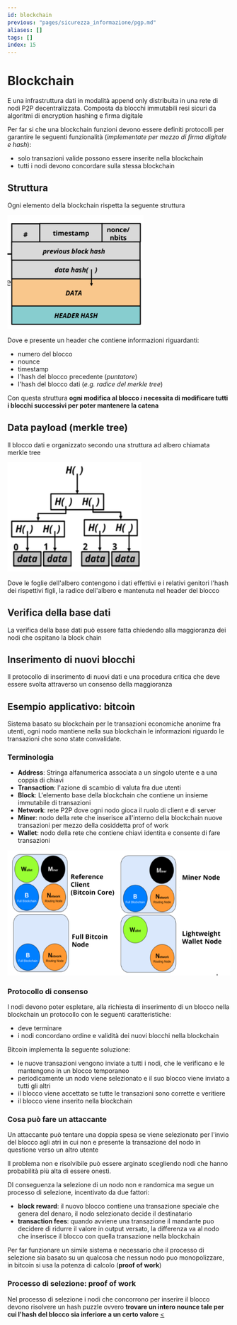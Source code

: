 ```yaml
---
id: blockchain
previous: "pages/sicurezza_informazione/pgp.md"
aliases: []
tags: []
index: 15
---
```


# Blockchain

E una infrastruttura dati in modalità append only distribuita in una rete di nodi P2P decentralizzata.
Composta da blocchi immutabili resi sicuri da algoritmi di encryption hashing e firma digitale

Per far si che una blockchain funzioni devono essere definiti protocolli per garantire le seguenti funzionalità (*implementate per mezzo di firma digitale e hash*):

- solo transazioni valide possono essere inserite nella blockchain
- tutti i nodi devono concordare sulla stessa blockchain

## Struttura

Ogni elemento della blockchain rispetta la seguente struttura

![](assets/sicurezza_informazione/Pasted%20image%2020240709122716.png)

Dove e presente un header che contiene informazioni riguardanti:

- numero del blocco
- nounce
- timestamp
- l'hash del blocco precedente (*puntatore*)
- l'hash del blocco dati (*e.g. radice del merkle tree*)

Con questa struttura **ogni modifica al blocco $i$ necessita di modificare tutti i blocchi successivi per poter mantenere la catena**

## Data payload (merkle tree)

Il blocco dati e organizzato secondo una struttura ad albero chiamata merkle tree

![](assets/sicurezza_informazione/Pasted%20image%2020240709123120.png)

Dove le foglie dell'albero contengono i dati effettivi e i relativi genitori l'hash dei rispettivi figli, la radice dell'albero e mantenuta nel header del blocco

## Verifica della base dati

La verifica della base dati può essere fatta chiedendo alla maggioranza dei nodi che ospitano la block chain

## Inserimento di nuovi blocchi

Il protocollo di inserimento di nuovi dati e una procedura critica che deve essere svolta attraverso un consenso della maggioranza

## Esempio applicativo: bitcoin

Sistema basato su blockchain per le transazioni economiche anonime fra utenti, ogni nodo mantiene nella sua blockchain le informazioni riguardo le transazioni che sono state convalidate.

### Terminologia

- **Address**: Stringa alfanumerica associata a un singolo utente e a una coppia di chiavi
- **Transaction**: l'azione di scambio di valuta fra due utenti
- **Block**: L'elemento base della blockchain che contiene un insieme immutabile di transazioni
- **Network**: rete P2P dove ogni nodo gioca il ruolo di client e di server
- **Miner**: nodo della rete che inserisce all'interno della blockchain nuove transazioni per mezzo della cosiddetta prof of work
- **Wallet**: nodo della rete che contiene chiavi identita e consente di fare transazioni

![](assets/sicurezza_informazione/Pasted%20image%2020240709153830.png)

### Protocollo di consenso

I nodi devono poter espletare, alla richiesta di inserimento di un blocco nella blockchain un protocollo con le seguenti caratteristiche:

- deve terminare
- i nodi concordano ordine e validità dei nuovi blocchi nella blockchain

Bitcoin implementa la seguente soluzione:

-  le nuove transazioni vengono inviate a tutti i nodi, che le verificano e le mantengono in un blocco temporaneo
- periodicamente un nodo viene selezionato e il suo blocco viene inviato a tutti gli altri
- il blocco viene accettato se tutte le transazioni sono corrette e veritiere
- il blocco viene inserito nella blockchain

### Cosa può fare un attaccante

Un attaccante può tentare una doppia spesa se viene selezionato per l'invio del blocco agli atri in cui non e presente la transazione del nodo in questione verso un altro utente

Il problema non e risolvibile può essere arginato scegliendo nodi che hanno probabilità più alta di essere onesti.

DI conseguenza la selezione di un nodo non e randomica ma segue un processo di selezione, incentivato da due fattori:

- **block reward**: il nuovo blocco contiene una transazione speciale che genera del denaro, il nodo selezionato decide il destinatario
- **transaction fees**: quando avviene una transazione il mandante puo decidere di ridurre il valore in output versato, la differenza va al nodo che inserisce il blocco con quella transazione nella blockchain

Per far funzionare un simile sistema e necessario che il processo di selezione sia basato su un qualcosa che nessun nodo puo monopolizzare, in bitcoin si usa la potenza di calcolo (**proof of work**)

### Processo di selezione: proof of work

Nel processo di selezione i nodi che concorrono per inserire il blocco devono risolvere un hash puzzle ovvero **trovare un intero nounce tale per cui l'hash del blocco sia inferiore a un certo valore**
[<](pages/sicurezza_informazione/pgp.md)
